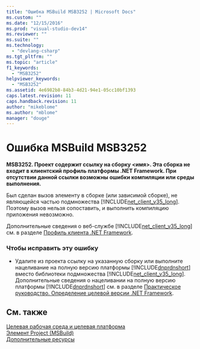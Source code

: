 ```yaml
---
title: "Ошибка MSBuild MSB3252 | Microsoft Docs"
ms.custom: ""
ms.date: "12/15/2016"
ms.prod: "visual-studio-dev14"
ms.reviewer: ""
ms.suite: ""
ms.technology: 
  - "devlang-csharp"
ms.tgt_pltfrm: ""
ms.topic: "article"
f1_keywords: 
  - "MSB3252"
helpviewer_keywords: 
  - "MSB3252"
ms.assetid: 4e6982b8-84b3-4d21-94e1-05cc10bf1393
caps.latest.revision: 11
caps.handback.revision: 11
author: "mikeblome"
ms.author: "mblome"
manager: "douge"
---
```

# Ошибка MSBuild MSB3252
**MSB3252. Проект содержит ссылку на сборку \<имя\>.  Эта сборка не входит в клиентский профиль платформы .NET Framework.  При отсутствии данной ссылки возможны ошибки компиляции или среды выполнения.**  
  
 Был сделан вызов элементу в сборке \(или зависимой сборке\), не являющейся частью подмножества [!INCLUDE[net_client_v35_long](../misc/includes/net_client_v35_long_md.md)].  Поэтому вызов нельзя сопоставить, и выполнить компиляцию приложения невозможно.  
  
 Дополнительные сведения о веб\-службе [!INCLUDE[net_client_v35_long](../misc/includes/net_client_v35_long_md.md)] см. в разделе [Профиль клиента .NET Framework](../Topic/.NET%20Framework%20Client%20Profile.md).  
  
### Чтобы исправить эту ошибку  
  
-   Удалите из проекта ссылку на указанную сборку или выполните нацеливание на полную версию платформы [!INCLUDE[dnprdnshort](../error-messages/tool-errors/includes/dnprdnshort_md.md)] вместо библиотеки подмножества [!INCLUDE[net_client_v35_long](../misc/includes/net_client_v35_long_md.md)].  Дополнительные сведения о нацеливании на полную версию платформы [!INCLUDE[dnprdnshort](../error-messages/tool-errors/includes/dnprdnshort_md.md)] см. в разделе [Практическое руководство. Определение целевой версии .NET Framework](../Topic/How%20to:%20Target%20a%20Version%20of%20the%20.NET%20Framework.md).  
  
## См. также  
 [Целевая рабочая среда и целевая платформа](../Topic/MSBuild%20Target%20Framework%20and%20Target%20Platform.md)   
 [Элемент Project \(MSBuild\)](../Topic/Project%20Element%20\(MSBuild\).md)   
 [Дополнительные ресурсы](../Topic/Additional%20MSBuild%20Resources.md)